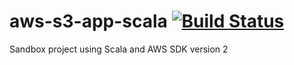 # aws-s3-app-scala  [![Build Status](https://travis-ci.org/andersonkmi/aws-s3-app-scala.svg?branch=master)](https://travis-ci.org/andersonkmi/aws-s3-app-scala)
Sandbox project using Scala and AWS SDK version 2

